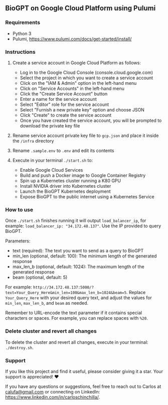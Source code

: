 ## BioGPT on Google Cloud Platform using Pulumi

### Requirements

- Python 3
- Pulumi, https://www.pulumi.com/docs/get-started/install/

### Instructions

1. Create a service account in Google Cloud Platform as follows:

	* Log in to the Google Cloud Console (console.cloud.google.com)
	* Select the project in which you want to create a service account
	* Click on the "IAM & Admin" option in the left-hand menu
	* Click on "Service Accounts" in the left-hand menu
	* Click the "Create Service Account" button
	* Enter a name for the service account
	* Select "Editor" role for the service account
	* Select "Furnish a new private key" option and choose JSON
	* Click "Create" to create the service account
	* Once you have created the service account, you will be prompted to download the private key file

2. Rename service account private key file to `gcp.json` and place it inside the `/infra` directory
3. Rename `.sample.env` to `.env` and edit its contents
4. Execute in your terminal `./start.sh` to:

	* Enable Google Cloud Services
	* Build and push a Docker image to Google Container Registry
	* Spin up a Kubernetes cluster running a K80 GPU
	* Install NVIDIA driver into Kubernetes cluster
	* Launch the BioGPT Kubernetes deployment
	* Expose BioGPT to the public internet using a Kubernetes Service

### How to use

Once `./start.sh` finishes running it will output `load_balancer_ip`, for example: `load_balancer_ip: "34.172.48.137"`. Use the IP provided to query BioGPT.

Parameters:
- text (required): The text you want to send as a query to BioGPT
- min_len (optional, default: 100): The minimum length of the generated response
- max_len_b (optional, default: 1024): The maximum length of the generated response
- beam (optional, default: 5)

For example: `http://34.172.48.137:5000/?text=Your_Query_Here&min_len=100&max_len_b=1024&beam=5`. Replace `Your_Query_Here` with your desired query text, and adjust the values for `min_len`, `max_len_b`, and `beam` as needed.

Remember to URL-encode the text parameter if it contains special characters or spaces. For example, you can replace spaces with `%20`.

### Delete cluster and revert all changes

To delete the cluster and revert all changes, execute in your terminal: `./destroy.sh`.

### Support

If you like this project and find it useful, please consider giving it a star. Your support is appreciated! :hearts:

If you have any questions or suggestions, feel free to reach out to Carlos at calufa@gmail.com or connecting on LinkedIn: https://www.linkedin.com/in/carloschinchilla/.
